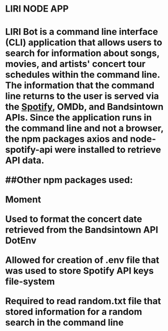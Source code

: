 <h1>LIRI NODE APP <h1>

<p>LIRI Bot is a command line interface (CLI) application that allows users to search for information about songs, movies, and artists' concert tour schedules within the command line. The information that the command line returns to the user is served via the <span style="color:blue; font-weight:bold"><a href ="https://developer.spotify.com/documentation/web-api/">Spotify</span></a>, OMDb, and Bandsintown APIs. Since the application runs in the command line and not a browser, the npm packages axios and node-spotify-api were installed to retrieve API data.</p>

##Other npm packages used:

Moment

Used to format the concert date retrieved from the Bandsintown API
DotEnv

Allowed for creation of .env file that was used to store Spotify API keys
file-system

Required to read random.txt file that stored information for a random search in the command line